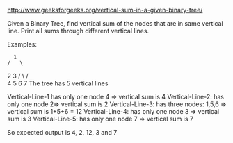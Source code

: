 http://www.geeksforgeeks.org/vertical-sum-in-a-given-binary-tree/

Given a Binary Tree, find vertical sum of the nodes that are in same vertical line. Print all sums through different vertical lines.

Examples:

      1
    /   \
  2      3
 / \    / \
4   5  6   7
The tree has 5 vertical lines

Vertical-Line-1 has only one node 4 => vertical sum is 4
Vertical-Line-2: has only one node 2=> vertical sum is 2
Vertical-Line-3: has three nodes: 1,5,6 => vertical sum is 1+5+6 = 12
Vertical-Line-4: has only one node 3 => vertical sum is 3
Vertical-Line-5: has only one node 7 => vertical sum is 7

So expected output is 4, 2, 12, 3 and 7